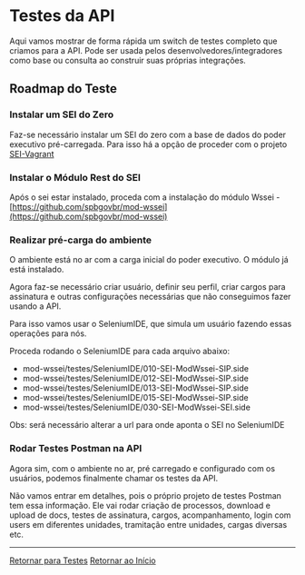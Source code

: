 # Testes da API

Aqui vamos mostrar de forma rápida um switch de testes completo que criamos para a API. Pode ser usada pelos desenvolvedores/integradores como base ou consulta ao construir suas próprias integrações.

## Roadmap do Teste

### Instalar um SEI do Zero

Faz-se necessário instalar um SEI do zero com a base de dados do poder executivo pré-carregada.
Para isso há a opção de proceder com o projeto [SEI-Vagrant](https://github.com/guilhermeadc/sei-vagrant)

### Instalar o Módulo Rest do SEI

Após o sei estar instalado, proceda com a instalação do módulo Wssei - [https://github.com/spbgovbr/mod-wssei](https://github.com/spbgovbr/mod-wssei)

### Realizar pré-carga do ambiente

O ambiente está no ar com a carga inicial do poder executivo.
O módulo já está instalado.

Agora faz-se necessário criar usuário, definir seu perfil, criar cargos para assinatura e outras configurações necessárias que não conseguimos fazer usando a API.

Para isso vamos usar o SeleniumIDE, que simula um usuário fazendo essas operações para nós.

Proceda rodando o SeleniumIDE para cada arquivo abaixo:
- mod-wssei/testes/SeleniumIDE/010-SEI-ModWssei-SIP.side
- mod-wssei/testes/SeleniumIDE/012-SEI-ModWssei-SIP.side
- mod-wssei/testes/SeleniumIDE/013-SEI-ModWssei-SIP.side
- mod-wssei/testes/SeleniumIDE/015-SEI-ModWssei-SIP.side
- mod-wssei/testes/SeleniumIDE/030-SEI-ModWssei-SEI.side

Obs: será necessário alterar a url para onde aponta o SEI no SeleniumIDE

### Rodar Testes Postman na API

Agora sim, com o ambiente no ar, pré carregado e configurado com os usuários, podemos finalmente chamar os testes da API.

Não vamos entrar em detalhes, pois o próprio projeto de testes Postman tem essa informação. Ele vai rodar criação de processos, download e upload de docs, testes de assinatura, cargos, acompanhamento, login com users em diferentes unidades, tramitação entre unidades, cargas diversas etc.

---
[Retornar para Testes](README.md)
[Retornar ao Início](../README.md)
